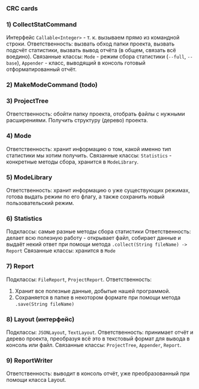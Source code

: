 ### CRC cards
### 1) CollectStatCommand
Интерфейс `Callable<Integer>` - т. к. вызываем прямо из командной строки.
Ответственность: вызвать обход папки проекта, вызвать подсчёт статистики, вызвать вывод отчёта (в общем, связать всё воедино).
Связанные классы: `Mode` - режим сбора статистики (`--full`, `--base`), `Appender` - класс, выводящий в консоль готовый отформатированный отчёт.
### 2) MakeModeCommand (todo)
### 3) ProjectTree
Ответственность: обойти папку проекта, отобрать файлы с нужными расширениями. Получить структуру (дерево) проекта.
### 4) Mode
Ответственность: хранит информацию о том, какой именно тип статистики мы хотим получить.
Связанные классы: `Statistics` - конкретные методы сбора, хранится в `ModeLibrary`.
### 5) ModeLibrary
Ответственность: хранит информацию о уже существующих режимах, готова выдать режим по его флагу, а также сохранить новый пользовательский режим.
### 6) Statistics
Подклассы: самые разные методы сбора статистики
Ответственность: делает всю полезную работу -  открывает файл, собирает данные и выдаёт некий ответ при помощи метода `.collect(String fileName) -> Report`
Связанные классы: хранится в `Mode`
### 7) Report
Подклассы: `FileReport`, `ProjectReport`.
Ответственность:
1) Хранит все полезные данные, добытые нашей программой.
2) Сохраняется в папке в некотором формате при помощи метода `.save(String fileName)`
### 8) Layout (интерфейс)
Подклассы: `JSONLayout`, `TextLayout`.
Ответственность: принимает отчёт и дерево проекта, преобразуя всё это в текстовый формат для вывода в консоль или файл.
Связанные классы: `ProjectTree`, `Appender`, `Report`.
### 9) ReportWriter
Ответственность: выводит в консоль отчёт, уже преобразованный при помощи класса Layout.
